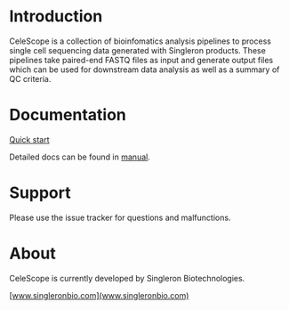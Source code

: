 
# Introduction
CeleScope is a collection of bioinfomatics analysis pipelines to process single cell sequencing data generated with Singleron products. These pipelines take paired-end FASTQ files as input and generate output files which can be used for downstream data analysis as well as a summary of QC criteria.

# Documentation

[Quick start](./docs/quick_start.md)

Detailed docs can be found in [manual](./docs/manual.md).

# Support
Please use the issue tracker for questions and malfunctions.

# About
CeleScope is currently developed by Singleron Biotechnologies.

[www.singleronbio.com](www.singleronbio.com)



